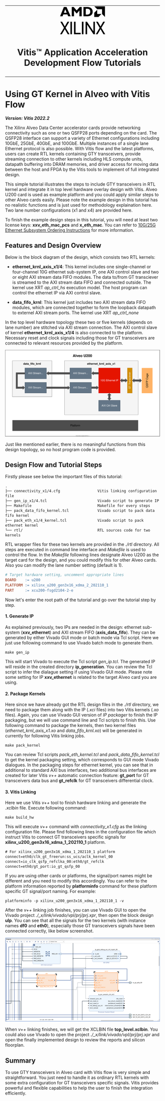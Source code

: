 ﻿<table class="sphinxhide" width="100%">
 <tr>
   <td align="center"><img src="https://raw.githubusercontent.com/Xilinx/Image-Collateral/main/xilinx-logo.png" width="30%"/><h1>Vitis™ Application Acceleration Development Flow Tutorials</h1>
   </td>
 </tr>
 <tr>
 <td>
 </td>
 </tr>
</table>

# Using GT Kernel in Alveo with Vitis Flow

***Version: Vitis 2022.2***

The Xilinx Alveo Data Center accelerator cards provide networking connectivity such as one or two QSFP28 ports depending on the card. The QSFP28 interface can support a variety of Ethernet configurations including 10GbE, 25GbE, 40GbE, and 100GbE. Multiple instances of a single lane Ethernet protocol is also possible. With Vitis flow and the latest platforms, users can create RTL kernels containing GTY transceivers, provide streaming connection to other kernels including HLS compute units, datapath buffering into DRAM memories, and driver access for moving data between the host and FPGA by the Vitis tools to implement of full integrated design.

This simple tutorial illustrates the steps to include GTY transceivers in RTL kernel and integrate it in top level hardware overlay design with Vitis. Alveo U200 card is used as example platform and you could apply similar steps to other Alveo cards easily. Please note the example design in this tutorial has no realistic functions and is just used for methodology explaination here. Two lane number configurations (x1 and x4) are provided here.

To finish the example design steps in this tutorial, you will need at least two license keys: **xxv_eth_mac_pcs** and **x_eth_mac**. You can refer to [10G/25G Ethernet Subsystem Ordering Instructions](https://www.xilinx.com/products/intellectual-property/ef-di-25gemac/ef-di-25gemac-order.html) for more information.

## Features and Design Overview

Below is the block diagram of the design, which consists two RTL kernels:

* **ethernet_krnl_axis_x1/4**: This kernel includes one single-channel or four-channel 10G ethernet sub-system IP, one AXI control slave and two or eight AXI stream data FIFO modules. The data to/from GT transciever is streamed to the AXI stream data FIFO and connected outside. The kernel use XRT *ap_ctrl_hs* execution model. The host program can control the ethernet IP via AXI control slave.

* **data_fifo_krnl**: This kernel just includes two AXI stream data FIFO modules, which are connected together to form the loopback datapath to externel AXI stream ports. The kernel use XRT *ap_ctrl_none*

In the top level hardware topology these two or five kernels (depends on lane number) are stitched via AXI stream connection. The AXI control slave of kernel **ethernet_krnl_axis_x1/4** is also connected to the platform. Necessary reset and clock signals including those for GT transceivers are connected to relevant resources provided by the platform. 

![Blocks](./images/diagram.svg)

Just like mentioned earlier, there is no meaningful functions from this design topology, so no host program code is provided.

## Design Flow and Tutorial Steps

Firstly please see below the important files of this tutorial:

~~~
.
├── connectivity_x1/4.cfg                 Vitis linking configuration file
├── gen_ip_x1/4.tcl                       Vivado script to generate IP                     
├── Makefile                              Makefile for every steps
├── pack_data_fifo_kernel.tcl             Vivado script to pack data fifo kernel
├── pack_eth_x1/4_kernel.tcl              Vivado script to pack ethernet kernel
└── rtl/                                  RTL sources code for two kernels
~~~

RTL wrapper files for these two kernels are provided in the *./rtl* directory. All steps are executed in command line interface and *Makefile* is used to control the flow. In the *Makefile* following lines designate Alveo U200 as the target card for the design, and you could modify this for other Alveo cards. Also you can modify the lane number setting (default is 1).

~~~Makefile
# Target hardware setting, uncomment appropriate lines
BOARD    := u200
PLATFORM := xilinx_u200_gen3x16_xdma_2_202110_1
PART     := xcu200-fsgd2104-2-e
~~~

Now let's enter the root path of the tutorial and go over the tutorial step by step.

#### 1. Generate IP

As explained previously, two IPs are needed in the design: ethernet sub-system (**xxv_ethernet**) and AXI stream FIFO (**axis_data_fifo**). They can be generated by either Vivado GUI mode or batch mode via Tcl script. Here we just use following command to use Vivado batch mode to generate them.

~~~
make gen_ip
~~~

This will start Vivado to execute the Tcl script *gen_ip.tcl*. The generated IP will reside in the created directory **ip_generation**. You can review the Tcl script to infer the dialague setting if using Vivado GUI mode. Please note some setting for IP **xxv_ethernet** is related to the target Alveo card you are using.

#### 2. Package Kernels

Here since we have already got the RTL design files in the *./rtl* directory, we need to package them along with the IP (*.xci* files) into two Vitis kernels (*.xo* files). Again, you can use Vivado GUI version of *IP packager* to finish the IP packaging, but we will use command line and Tcl scripts to finish this. Use following command to package the kernels, then two kernel files (*ethernet_krnl_axis_x1.xo* and *data_fifo_krnl.xo*) will be generated in currently for following Vitis linking jobs.

~~~
make pack_kernel
~~~

You can review Tcl scripts *pack_eth_kernel.tcl* and *pack_data_fifo_kernel.tcl* to get the kernel packaging setting, which corresponds to GUI mode Vivado dialogues. In the packaging steps for ethernet kernel, you can see that in additional to standard AXI bus interfaces, two additional bus interfaces are created for later Vitis *v++* automatic connection feature: **gt_port** for GT transceivers data bus and **gt_refclk** for GT transceivers differential clock.

#### 3. Vitis Linking

Here we use Vitis *v++* tool to finish hardware linking and generate the *.xclbin* file. Execute following command:

~~~
make build_hw
~~~

This will execute *v++* command with *connectivity_x1.cfg* as the linking configuration file. Please find following lines in the configuration file which instruct Vitis to connect GT transceivers specific signals for **xilinx_u200_gen3x16_xdma_1_202110_1** platform. 

~~~
# For xilinx_u200_gen3x16_xdma_1_202110_1 platform
connect=eth0/clk_gt_freerun:ss_ucs/aclk_kernel_00
connect=io_clk_qsfp_refclka_00:eth0/gt_refclk
connect=eth0/gt_port:io_gt_qsfp_00
~~~

If you are using other cards or platforms, the signal/port names might be different and you need to modify this accordingly. You can refer to the platform information reported by **platforminfo** command for these platform specific GT signal/port naming. For example:

~~~
platforminfo -p xilinx_u200_gen3x16_xdma_1_202110_1 -v
~~~

After the *v++* linking job finishes, you can use Vivado GUI to open the Vivado project *./_x/link/vivado/vpl/prj/prj.xpr*, then open the block design **ulp**. You can see that all the signals for the two kernels (with instance names **df0** and **eth0**), especially those GT transceivers signals have been connected correctly, like below screenshot.

![Blocks](./images/kernel_connection.png)

When *v++* linking finishes, we will get the XCLBIN file **top_level.xclbin**. You could also use Vivado to open the project *./_x/link/vivado/vpl/prj/prj.xpr* and open the finally implemented design to review the reports and silicon floorplan.

## Summary

To use GTY transceivers in Alveo card with Vitis flow is very simple and straightforward. You just need to handle it as ordinary RTL kernels with some extra configuration for GT transceivers specific signals. Vitis provides powerful and flexible capabilities to help the user to finish the integration efficiently.

